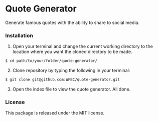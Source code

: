 # Quote Generator

Generate famous quotes with the ability to share to social media.

### Installation

1. Open your terminal and change the current working directory to the location where you want the cloned directory to be made.

```bash
$ cd path/to/your/folder/quote-generator/
```

2. Clone repository by typing the following in your terminal:

```bash
$ git clone git@github.com:WPBC/quote-generator.git
```

3. Open the index file to view the quote generator. All done.

### License

This package is released under the MIT license.